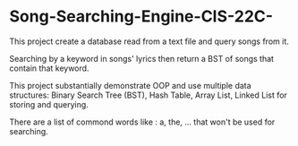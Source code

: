 # Song-Searching-Engine-CIS-22C-

This project create a database read from a text file and query songs from it.

Searching by a keyword in songs' lyrics then return a BST of songs that contain that keyword.

This project substantially demonstrate OOP and use multiple data structures: Binary Search Tree (BST), Hash Table, Array List, Linked List for storing and querying.

There are a list of commond words like : a, the, ... that won't be used for searching.
